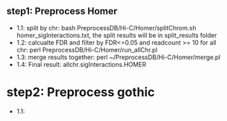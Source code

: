 ## step1: Preprocess Homer
 - 1.1: split by chr: bash PreprocessDB/Hi-C/Homer/splitChrom.sh homer_sigInteractions.txt, the split results will be in split_results folder
 - 1.2: calcualte FDR and filter by FDR<=0.05 and readcount >= 10 for all chr: perl PreprocessDB/Hi-C/Homer/run_allChr.pl
 - 1.3: merge results together: perl ~/PreprocessDB/Hi-C/Homer/merge.pl
 - 1.4: Final result: allchr.sigInteractions.HOMER

# step2: Preprocess gothic
 - 1.1: 
